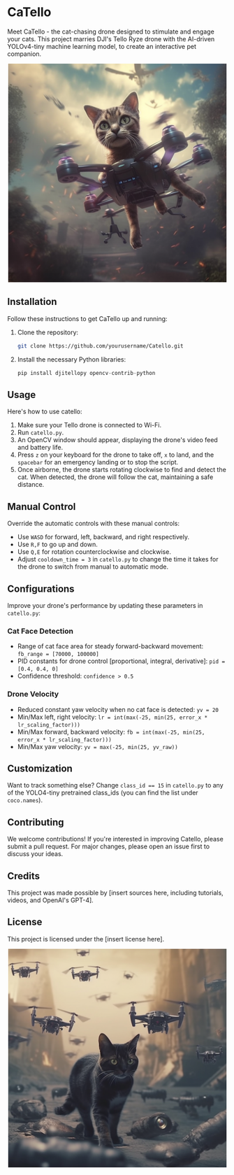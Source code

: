# CaTello
Meet CaTello - the cat-chasing drone designed to stimulate and engage your cats.
This project marries DJI's Tello Ryze drone with the AI-driven YOLOv4-tiny machine learning model, to create an  interactive pet companion.

<div align="center">
    <img src="doc/images/cat1.png" alt="Cat Image" width="500" height="500"/>
</div>

## Installation
Follow these instructions to get CaTello up and running:

1. Clone the repository: 
    ```bash
    git clone https://github.com/yourusername/Catello.git
    ```
2. Install the necessary Python libraries:
    ```python
    pip install djitellopy opencv-contrib-python
    ```

## Usage
Here's how to use catello:

1. Make sure your Tello drone is connected to Wi-Fi.
2. Run `catello.py`.
3. An OpenCV window should appear, displaying the drone's video feed and battery life.
4. Press `z` on your keyboard for the drone to take off, `x` to land, and the `spacebar` for an emergency landing or to stop the script.
5. Once airborne, the drone starts rotating clockwise to find and detect the cat. When detected, the drone will follow the cat, maintaining a safe distance.

## Manual Control
Override the automatic controls with these manual controls:

- Use `WASD` for forward, left, backward, and right respectively.
- Use `R,F` to go up and down.
- Use `Q,E` for rotation counterclockwise and clockwise.
- Adjust `cooldown_time = 3` in `catello.py` to change the time it takes for the drone to switch from manual to automatic mode.

## Configurations
Improve your drone's performance by updating these parameters in `catello.py`:

### Cat Face Detection
- Range of cat face area for steady forward-backward movement: `fb_range = [70000, 100000]`
- PID constants for drone control [proportional, integral, derivative]: `pid = [0.4, 0.4, 0]`
- Confidence threshold: `confidence > 0.5`

### Drone Velocity
- Reduced constant yaw velocity when no cat face is detected: `yv = 20`
- Min/Max left, right velocity: `lr = int(max(-25, min(25, error_x * lr_scaling_factor)))`
- Min/Max forward, backward velocity: `fb = int(max(-25, min(25, error_x * lr_scaling_factor)))`
- Min/Max yaw velocity: `yv = max(-25, min(25, yv_raw))`

## Customization
Want to track something else? Change `class_id == 15` in `catello.py` to any of the YOLO4-tiny pretrained class_ids (you can find the list under `coco.names`).

## Contributing
We welcome contributions! If you're interested in improving Catello, please submit a pull request. For major changes, please open an issue first to discuss your ideas.

## Credits
This project was made possible by [insert sources here, including tutorials, videos, and OpenAI's GPT-4].

## License
This project is licensed under the [insert license here].

<div align="center">
    <img src="doc/images/cat2.png" alt="Cat Image" width="500" height="500"/>
    </div>
